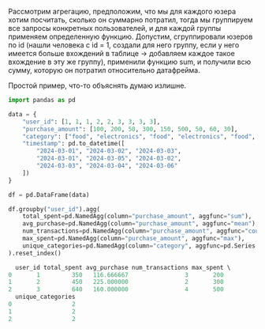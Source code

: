 Рассмотрим агрегацию, предположим, что мы для каждого юзера хотим посчитать, сколько он суммарно потратил, тогда мы группируем все запросы конкретных пользователей, и для каждой группы применяем определенную функцию. Допустим, сгруппировали юзеров по id (нашли человека с id = 1, создали для него группу, если у него имеется больше вхождений в таблице -> добавляем каждое такое вхождение в эту же группу), применили функцию sum, и получили всю сумму, которую он потратил относительно датафрейма.

Простой пример, что-то объяснять думаю излишне.

``` python
import pandas as pd

data = {
    "user_id": [1, 1, 1, 2, 2, 3, 3, 3, 3],
    "purchase_amount": [100, 200, 50, 300, 150, 500, 50, 60, 30],
    "category": ["food", "electronics", "food", "electronics", "food", "food", "electronics", "food", "food"],
    "timestamp": pd.to_datetime([
        "2024-03-01", "2024-03-02", "2024-03-03", 
        "2024-03-01", "2024-03-05", "2024-03-02",
        "2024-03-03", "2024-03-04", "2024-03-06"
    ])
}

df = pd.DataFrame(data)

df.groupby("user_id").agg(
    total_spent=pd.NamedAgg(column="purchase_amount", aggfunc="sum"),
    avg_purchase=pd.NamedAgg(column="purchase_amount", aggfunc="mean"),
    num_transactions=pd.NamedAgg(column="purchase_amount", aggfunc="count"),
    max_spent=pd.NamedAgg(column="purchase_amount", aggfunc="max"),
    unique_categories=pd.NamedAgg(column="category", aggfunc=pd.Series.nunique) 
).reset_index()
```

``` python
  user_id total_spent avg_purchase num_transactions max_spent \ 
0       1         350   116.666667                3       200 
1       2         450   225.000000                2       300 
2       3         640   160.000000                4       500 
  unique_categories 
0                 2 
1                 2 
2                 2

```